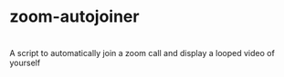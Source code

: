 # zoom-autojoiner
# 
A script to automatically join a zoom call and display a looped video of yourself

